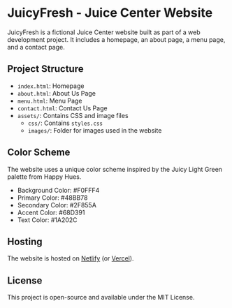 # JuicyFresh - Juice Center Website

JuicyFresh is a fictional Juice Center website built as part of a web development project. It includes a homepage, an about page, a menu page, and a contact page.

## Project Structure

- `index.html`: Homepage
- `about.html`: About Us Page
- `menu.html`: Menu Page
- `contact.html`: Contact Us Page
- `assets/`: Contains CSS and image files
  - `css/`: Contains `styles.css`
  - `images/`: Folder for images used in the website

## Color Scheme

The website uses a unique color scheme inspired by the Juicy Light Green palette from Happy Hues.

- Background Color: #F0FFF4
- Primary Color: #48BB78
- Secondary Color: #2F855A
- Accent Color: #68D391
- Text Color: #1A202C

## Hosting

The website is hosted on [Netlify](https://www.netlify.com/) (or [Vercel](https://vercel.com/)).

## License

This project is open-source and available under the MIT License.
